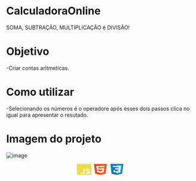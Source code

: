# CalculadoraOnline
SOMA, SUBTRAÇÃO, MULTIPLICAÇÃO é DIVISÃO!
# Objetivo
-Criar contas aritmeticas.
# Como utilizar
-Selecionando os números é o operadore após esses dois passos clica no igual para apresentar o resutado.
# Imagem do projeto

![image](https://user-images.githubusercontent.com/91757521/159817779-ee157626-a7b8-4c01-98ec-33bafb29e5e8.png)

<div  align="center">
 <img align="center" alt="Hebert-Js" height="30" width="40" src="https://raw.githubusercontent.com/devicons/devicon/master/icons/javascript/javascript-plain.svg">
 <img align="center" alt="Hebert-HTML" height="30" width="40" src="https://raw.githubusercontent.com/devicons/devicon/master/icons/html5/html5-original.svg">
 <img align="center" alt="Hebert-CSS" height="30" width="40" src="https://raw.githubusercontent.com/devicons/devicon/master/icons/css3/css3-original.svg">
</div>
